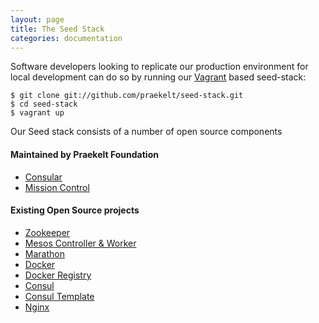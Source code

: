 ```yaml
---
layout: page
title: The Seed Stack
categories: documentation
---
```


Software developers looking to replicate our production environment for local development can do so by running our [Vagrant][vagrant] based seed-stack:

    $ git clone git://github.com/praekelt/seed-stack.git
    $ cd seed-stack
    $ vagrant up

[consular]: https://consular.readthedocs.org/en/latest/
[mc2]: ./mission-control.html
[vagrant]: https://www.vagrantup.com/

Our Seed stack consists of a number of open source components

#### Maintained by Praekelt Foundation

* [Consular][consular]
* [Mission Control][mc2]

#### Existing Open Source projects

* [Zookeeper](https://zookeeper.apache.org)
* [Mesos Controller & Worker](https://mesos.apache.org)
* [Marathon](https://mesosphere.github.io/marathon/)
* [Docker](https://www.docker.com/)
* [Docker Registry](https://docs.docker.com/registry/)
* [Consul](https://consul.io/)
* [Consul Template](https://github.com/hashicorp/consul-template)
* [Nginx](http://nginx.org/)
